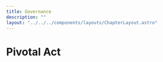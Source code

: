 ```yaml
---
title: Governance
description: ""
layout: "../../../components/layouts/ChapterLayout.astro"
---
```


# Pivotal Act 
